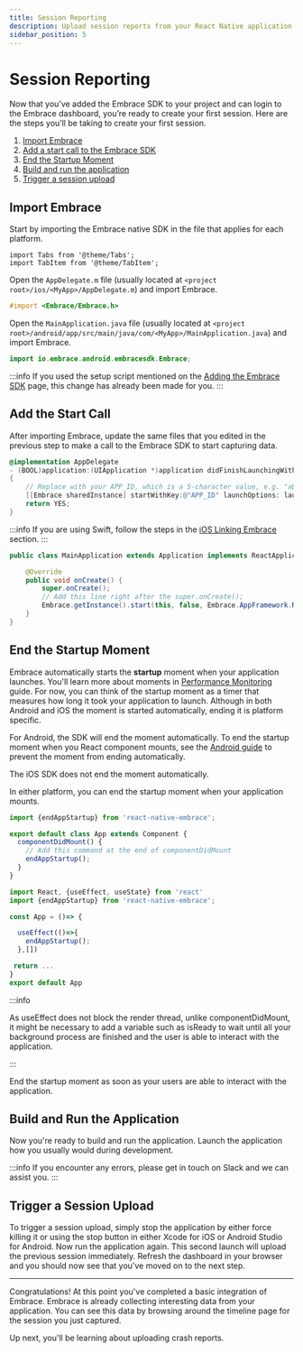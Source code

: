 ```yaml
---
title: Session Reporting
description: Upload session reports from your React Native application using the Embrace SDK
sidebar_position: 5
---
```


# Session Reporting

Now that you’ve added the Embrace SDK to your project and can login to the Embrace dashboard, you’re ready to create your first session.
Here are the steps you’ll be taking to create your first session.

1. [Import Embrace](/react-native/integration/session-reporting#import-embrace)
1. [Add a start call to the Embrace SDK](/react-native/integration/session-reporting#add-the-start-call)
1. [End the Startup Moment](/react-native/integration/session-reporting#end-the-startup-moment)
1. [Build and run the application](/react-native/integration/session-reporting#build-and-run-the-application)
1. [Trigger a session upload](/react-native/integration/session-reporting#trigger-a-session-upload)

## Import Embrace 

Start by importing the Embrace native SDK in the file that applies for each platform.

```mdx-code-block
import Tabs from '@theme/Tabs';
import TabItem from '@theme/TabItem';
```

<Tabs groupId="platform" queryString="platform">
<TabItem value="ios" label="iOS">

Open the `AppDelegate.m` file (usually located at `<project root>/ios/<MyApp>/AppDelegate.m`) and import Embrace.
```objectivec
#import <Embrace/Embrace.h>
```

</TabItem>
<TabItem value="android" label="Android">

Open the `MainApplication.java` file (usually located at `<project root>/android/app/src/main/java/com/<MyApp>/MainApplication.java`) and import Embrace.

```java
import io.embrace.android.embracesdk.Embrace;
```

</TabItem>
</Tabs>

:::info
If you used the setup script mentioned on the [Adding the Embrace SDK](/react-native/integration/add-embrace-sdk) page, this change has already been made for you.
:::

## Add the Start Call

After importing Embrace, update the same files that you edited in the previous step to make a call to the Embrace SDK to start capturing data.

<Tabs groupId="platform" queryString="platform">
<TabItem value="ios" label="iOS">

```objectivec
@implementation AppDelegate
- (BOOL)application:(UIApplication *)application didFinishLaunchingWithOptions:(NSDictionary *) launchOptions
{
    // Replace with your APP_ID, which is a 5-character value, e.g. "aBc45"
    [[Embrace sharedInstance] startWithKey:@"APP_ID" launchOptions: launchOptions framework:EMBAppFrameworkReactNative];
    return YES;
}
```

:::info
If you are using Swift, follow the steps in the [iOS Linking Embrace](/ios/integration/session-reporting) section.
:::

</TabItem>
<TabItem value="android" label="Android">

```java
public class MainApplication extends Application implements ReactApplication {

    @Override
    public void onCreate() {
        super.onCreate();
        // Add this line right after the super.onCreate();
        Embrace.getInstance().start(this, false, Embrace.AppFramework.REACT_NATIVE);
    }
}
```

</TabItem>
</Tabs>

## End the Startup Moment

Embrace automatically starts the **startup** moment when your application launches.
You'll learn more about moments in [Performance Monitoring](/react-native/features/performance-monitoring) guide.
For now, you can think of the startup moment as a timer that measures how long it took your application to launch.
Although in both Android and iOS the moment is started automatically, ending it is platform specific.

For Android, the SDK will end the moment automatically.
To end the startup moment when you React component mounts, see the [Android guide](/android/integration/session-reporting#end-the-startup-moment) to prevent the moment from ending automatically.

The iOS SDK does not end the moment automatically.

In either platform, you can end the startup moment when your application mounts.

<Tabs groupId="platform" queryString="platform">
<TabItem value="ios" label="iOS">

```javascript
import {endAppStartup} from 'react-native-embrace';

export default class App extends Component {
  componentDidMount() {
    // Add this command at the end of componentDidMount
    endAppStartup();
  }
}
```

</TabItem>
<TabItem value="hooks" label="Hooks">

```javascript
import React, {useEffect, useState} from 'react'
import {endAppStartup} from 'react-native-embrace';

const App = ()=> {

  useEffect(()=>{
    endAppStartup();
  },[])

 return ...
}
export default App
```
:::info

As useEffect does not block the render thread, unlike componentDidMount, it might be necessary to add a variable such as isReady to wait until all your background process are finished and the user is able to interact with the application.

:::
</TabItem>
</Tabs>


End the startup moment as soon as your users are able to interact with the application. 

## Build and Run the Application

Now you're ready to build and run the application.
Launch the application how you usually would during development.

:::info
If you encounter any errors, please get in touch on Slack and we can assist you.
:::

## Trigger a Session Upload

To trigger a session upload, simply stop the application by either force killing
it or using the stop button in either Xcode for iOS or Android Studio for Android.
Now run the application again.
This second launch will upload the previous session immediately.
Refresh the dashboard in your browser and you should now see that you've moved on to the next step.

---

Congratulations! At this point you've completed a basic integration of Embrace.
Embrace is already collecting interesting data from your application. You can
see this data by browsing around the timeline page for the session you just captured.

Up next, you'll be learning about uploading crash reports.
